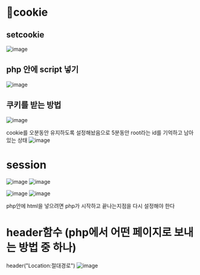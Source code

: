 # 🍪cookie

## setcookie
![image](https://github.com/hyejin192/PHP/assets/129017064/b17ce157-4125-4846-81c7-af56e903ef12)


## php 안에 script 넣기
![image](https://github.com/hyejin192/PHP/assets/129017064/2b2811f9-4a42-42cd-970f-51e3b66b6006)

## 쿠키를 받는 방법
![image](https://github.com/hyejin192/PHP/assets/129017064/b065d190-75a5-4adc-9763-6c498df6c01b)

  cookie를 오분동안 유지하도록 설정해놨음으로 5분동안 root라는 id를 기억하고 남아있는 상태
![image](https://github.com/hyejin192/PHP/assets/129017064/7a28aaae-d4a4-4d45-94ad-7ecc0b46785f)

# session
![image](https://github.com/hyejin192/PHP/assets/129017064/f4f99794-1bf8-4f7d-a83f-dc8315c58742)
![image](https://github.com/hyejin192/PHP/assets/129017064/8395037f-4723-494b-a480-281fad7f42d7)

![image](https://github.com/hyejin192/PHP/assets/129017064/69b5ba20-1bbc-4f57-b0fd-5bcf83c60cc5)
![image](https://github.com/hyejin192/PHP/assets/129017064/b1c7ab25-12a8-457f-a049-392849a94ce4)

  php안에 html을 넣으려면 php가 시작하고 끝나는지점을 다시 설정해야 한다

# header함수 (php에서 어떤 페이지로 보내는 방법 중 하나)

  header("Location:절대경로")
![image](https://github.com/hyejin192/PHP/assets/129017064/429221e2-d042-455d-b733-d9d9965ea5fb)




